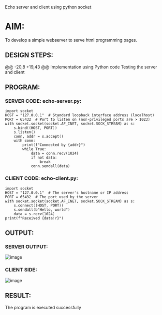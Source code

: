 Echo server and client using python socket

# AIM:

To develop a simple webserver to serve html programming pages.

## DESIGN STEPS:
@@ -20,8 +19,43 @@ Implementation using Python code
Testing the server and client 

## PROGRAM:
### SERVER CODE: echo-server.py:
```
import socket
HOST = "127.0.0.1"  # Standard loopback interface address (localhost)
PORT = 65432  # Port to listen on (non-privileged ports are > 1023)
with socket.socket(socket.AF_INET, socket.SOCK_STREAM) as s:
    s.bind((HOST, PORT))
    s.listen()
    conn, addr = s.accept()
    with conn:
        print(f"Connected by {addr}")
        while True:
            data = conn.recv(1024)
            if not data:
                break
            conn.sendall(data)
```

### CLIENT CODE: echo-client.py:
```
import socket
HOST = "127.0.0.1"  # The server's hostname or IP address
PORT = 65432  # The port used by the server
with socket.socket(socket.AF_INET, socket.SOCK_STREAM) as s:
    s.connect((HOST, PORT))
    s.sendall(b"Hello, world")
    data = s.recv(1024)
print(f"Received {data!r}")
```

## OUTPUT:
### SERVER OUTPUT:
![image](https://github.com/pradeepasri26/Echoserver/assets/131433142/a89b0d25-0b41-4b95-9eeb-9c7f6ed92533)

### CLIENT SIDE:
![image](https://github.com/pradeepasri26/Echoserver/assets/131433142/802600e0-45fe-4a33-9388-e123fbdc7087)


## RESULT:
The program is executed successfully
